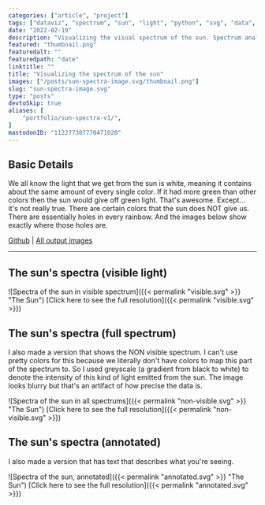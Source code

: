 ```yaml
---
categories: ["article", "project"]
tags: ["dataviz", "spectrum", "sun", "light", "python", "svg", "data", "science"]
date: "2022-02-19"
description: "Visualizing the visual spectrum of the sun. Spectrum analysis, wavelengths of light, data visualization"
featured: "thumbnail.png"
featuredalt: ""
featuredpath: "date"
linktitle: ""
title: "Visualizing the spectrum of the sun"
images: ["/posts/sun-spectra-image.svg/thumbnail.png"]
slug: "sun-spectra-image.svg"
type: "posts"
devtoSkip: true
aliases: [
    "portfolio/sun-spectra-v1/",
]
mastodonID: "112277307770471020"
---
```


## Basic Details

We all know the light that we get from the sun is white, meaning it contains about the same amount of every single color. If it had more green than other colors then the sun would give off green light. That's awesome. Except... it's not really true. There are certain colors that the sun does NOT give us. There are essentially holes in every rainbow. And the images below show exactly where those holes are.

[Github](https://github.com/sudorandom/sun-fingerprint) | [All output images](https://github.com/sudorandom/sun-fingerprint/tree/main/output)

-------
## The sun's spectra (visible light)
![Spectra of the sun in visible spectrum]({{< permalink "visible.svg" >}} "The Sun")
[Click here to see the full resolution]({{< permalink "visible.svg" >}})

## The sun's spectra (full spectrum)
I also made a version that shows the NON visible spectrum. I can't use pretty colors for this because we literally don't have colors to map this part of the spectrum to. So I used greyscale (a gradient from black to white) to denote the intensity of this kind of light emitted from the sun. The image looks blurry but that's an artifact of how precise the data is.

![Spectra of the sun in all spectrums]({{< permalink "non-visible.svg" >}} "The Sun")
[Click here to see the full resolution]({{< permalink "non-visible.svg" >}})


## The sun's spectra (annotated)

I also made a version that has text that describes what you're seeing.

![Spectra of the sun, annotated]({{< permalink "annotated.svg" >}} "The Sun")
[Click here to see the full resolution]({{< permalink "annotated.svg" >}})
